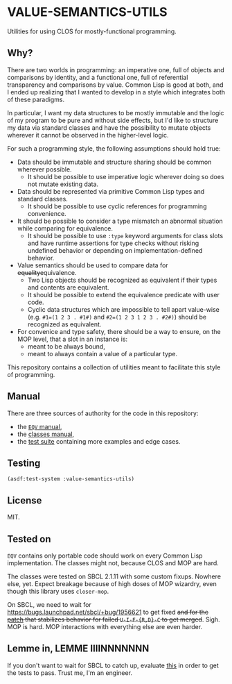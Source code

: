 # VALUE-SEMANTICS-UTILS

Utilities for using CLOS for mostly-functional programming.

## Why?

There are two worlds in programming: an imperative one, full of objects and comparisons by identity, and a functional one, full of referential transparency and comparisons by value. Common Lisp is good at both, and I ended up realizing that I wanted to develop in a style which integrates both of these paradigms.

In particular, I want my data structures to be mostly immutable and the logic of my program to be pure and without side effects, but I'd like to structure my data via standard classes and have the possibility to mutate objects wherever it cannot be observed in the higher-level logic.

For such a programming style, the following assumptions should hold true:

* Data should be immutable and structure sharing should be common wherever possible.
  * It should be possible to use imperative logic wherever doing so does not mutate existing data.
* Data should be represented via primitive Common Lisp types and standard classes.
  * It should be possible to use cyclic references for programming convenience.
* It should be possible to consider a type mismatch an abnormal situation while comparing for equivalence.
  * It should be possible to use `:type` keyword arguments for class slots and have runtime assertions for type checks without risking undefined behavior or depending on implementation-defined behavior.
* Value semantics should be used to compare data for ~~equality~~equivalence.
  * Two Lisp objects should be recognized as equivalent if their types and contents are equivalent.
  * It should be possible to extend the equivalence predicate with user code.
  * Cyclic data structures which are impossible to tell apart value-wise (e.g. `#1=(1 2 3 . #1#)` and `#2=(1 2 3 1 2 3 . #2#)`) should be recognized as equivalent.
* For convenice and type safety, there should be a way to ensure, on the MOP level, that a slot in an instance is:
  * meant to be always bound,
  * meant to always contain a value of a particular type.

This repository contains a collection of utilities meant to facilitate this style of programming.

## Manual

There are three sources of authority for the code in this repository:

* the [`EQV` manual](doc/EQV.md),
* the [classes manual](doc/CLASSES.md),
* the [test suite](t/) containing more examples and edge cases.

## Testing

`(asdf:test-system :value-semantics-utils)`

## License

MIT.

## Tested on

`EQV` contains only portable code should work on every Common Lisp implementation. The classes might not, because CLOS and MOP are hard.

The classes were tested on SBCL 2.1.11 with some custom fixups. Nowhere else, yet. Expect breakage because of high doses of MOP wizardry, even though this library uses `closer-mop`.

On SBCL, we need to wait for https://bugs.launchpad.net/sbcl/+bug/1956621 to get fixed ~~and for the [patch](https://sourceforge.net/p/sbcl/mailman/sbcl-devel/thread/6ae094ba-eeea-6bfe-b43d-970d97040830%40disroot.org/) that stabilizes behavior for failed `U-I-F-{R,D}-C` to get merged~~. Sigh. MOP is hard. MOP interactions with everything else are even harder.

## Lemme in, LEMME IIIINNNNNNN

If you don't want to wait for SBCL to catch up, evaluate [this](sbcl-fixup.lisp) in order to get the tests to pass. Trust me, I'm an engineer.
